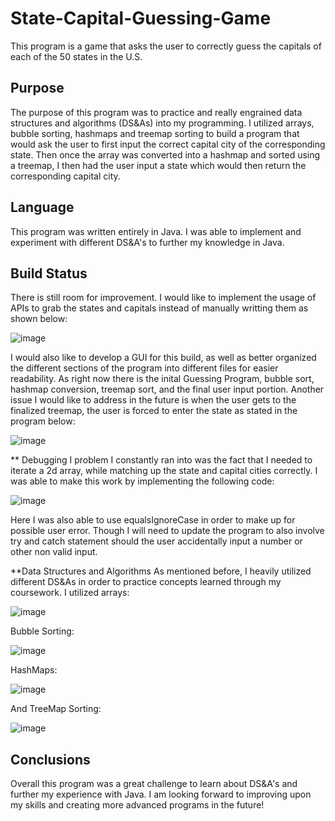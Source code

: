# State-Capital-Guessing-Game
This program is a game that asks the user to correctly guess the capitals of each of the 50 states in the U.S.

## Purpose
The purpose of this program was to practice and really engrained data structures and algorithms (DS&As) into my programming.
I utilized arrays, bubble sorting, hashmaps and treemap sorting to build a program that would ask the user to first input the correct capital city of the corresponding state.
Then once the array was converted into a hashmap and sorted using a treemap, I then had the user input a state which would then return the corresponding capital city.

## Language
This program was written entirely in Java. I was able to implement and experiment with different DS&A's to further my knowledge in Java.

## Build Status
There is still room for improvement. I would like to implement the usage of APIs to grab the states and capitals instead of manually writting them as shown below:

![image](https://user-images.githubusercontent.com/104124602/231454852-2a30c6ed-698a-46db-bfa8-72659db79134.png)

I would also like to develop a GUI for this build, as well as better organized the different sections of the program into different files for easier readability.
As right now there is the inital Guessing Program, bubble sort, hashmap conversion, treemap sort, and the final user input portion.
Another issue I would like to address in the future is when the user gets to the finalized treemap, the user is forced to enter the state as stated in the program below:

![image](https://user-images.githubusercontent.com/104124602/231455366-5a082a32-a328-4060-bcfa-85d50a060761.png)

** Debugging
I problem I constantly ran into was the fact that I needed to iterate a 2d array, while matching up the state and capital cities correctly. I was able to make this
work by implementing the following code:

![image](https://user-images.githubusercontent.com/104124602/231455653-1c2859e5-0b81-4a85-9c38-40698954b4e8.png)

Here I was also able to use equalsIgnoreCase in order to make up for possible user error. Though I will need to update the program to also involve try and catch
statement should the user accidentally input a number or other non valid input.

**Data Structures and Algorithms
As mentioned before, I heavily utilized different DS&As in order to practice concepts learned through my coursework.
I utilized arrays:

![image](https://user-images.githubusercontent.com/104124602/231456151-7950f849-ff55-4c1d-9d27-8a891b0f7005.png)

Bubble Sorting:

![image](https://user-images.githubusercontent.com/104124602/231456341-094614e5-db5f-4aaf-98f2-33a35233d042.png)

HashMaps:

![image](https://user-images.githubusercontent.com/104124602/231456447-e5ea0814-285b-4bea-a882-1b541192c221.png)

And TreeMap Sorting:

![image](https://user-images.githubusercontent.com/104124602/231456578-d4bef4b0-60f9-4869-8990-5d51e7c94902.png)

## Conclusions
Overall this program was a great challenge to learn about DS&A's and further my experience with Java. I am looking forward to improving upon my skills
and creating more advanced programs in the future!
